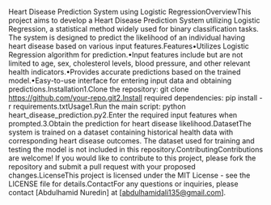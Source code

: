 Heart Disease Prediction System using Logistic RegressionOverviewThis project aims to develop a Heart Disease Prediction System utilizing Logistic Regression, a statistical method widely used for binary classification tasks. The system is designed to predict the likelihood of an individual having heart disease based on various input features.Features•Utilizes Logistic Regression algorithm for prediction.•Input features include but are not limited to age, sex, cholesterol levels, blood pressure, and other relevant health indicators.•Provides accurate predictions based on the trained model.•Easy-to-use interface for entering input data and obtaining predictions.Installation1.Clone the repository: git clone https://github.com/your-repo.git2.Install required dependencies: pip install -r requirements.txtUsage1.Run the main script: python heart_disease_prediction.py2.Enter the required input features when prompted.3.Obtain the prediction for heart disease likelihood.DatasetThe system is trained on a dataset containing historical health data with corresponding heart disease outcomes. The dataset used for training and testing the model is not included in this repository.ContributingContributions are welcome! If you would like to contribute to this project, please fork the repository and submit a pull request with your proposed changes.LicenseThis project is licensed under the MIT License - see the LICENSE file for details.ContactFor any questions or inquiries, please contact [Abdulhamid Nuredin] at [abdulhamidali135@gmail.com].
